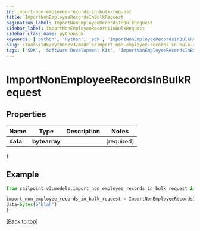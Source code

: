 ```yaml
---
id: import-non-employee-records-in-bulk-request
title: ImportNonEmployeeRecordsInBulkRequest
pagination_label: ImportNonEmployeeRecordsInBulkRequest
sidebar_label: ImportNonEmployeeRecordsInBulkRequest
sidebar_class_name: pythonsdk
keywords: ['python', 'Python', 'sdk', 'ImportNonEmployeeRecordsInBulkRequest', 'ImportNonEmployeeRecordsInBulkRequest'] 
slug: /tools/sdk/python/v3/models/import-non-employee-records-in-bulk-request
tags: ['SDK', 'Software Development Kit', 'ImportNonEmployeeRecordsInBulkRequest', 'ImportNonEmployeeRecordsInBulkRequest']
---
```


# ImportNonEmployeeRecordsInBulkRequest


## Properties

Name | Type | Description | Notes
------------ | ------------- | ------------- | -------------
**data** | **bytearray** |  | [required]
}

## Example

```python
from sailpoint.v3.models.import_non_employee_records_in_bulk_request import ImportNonEmployeeRecordsInBulkRequest

import_non_employee_records_in_bulk_request = ImportNonEmployeeRecordsInBulkRequest(
data=bytes(b'blah')
)

```
[[Back to top]](#) 

